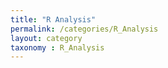 ```yaml
---
title: "R Analysis"
permalink: /categories/R_Analysis
layout: category
taxonomy : R_Analysis
---
```

